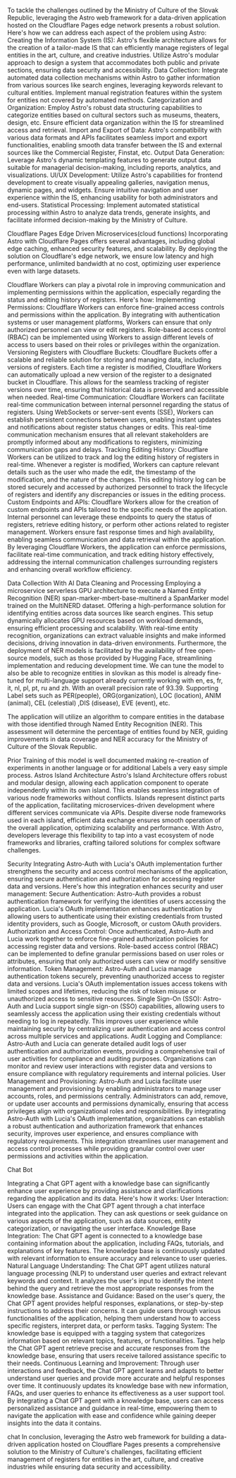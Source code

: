 To tackle the challenges outlined by the Ministry of Culture of the Slovak Republic, leveraging the Astro web framework for a data-driven application hosted on the Cloudflare Pages edge network presents a robust solution. Here's how we can address each aspect of the problem using Astro:
Creating the Information System (IS):
Astro's flexible architecture allows for the creation of a tailor-made IS that can efficiently manage registers of legal entities in the art, culture, and creative industries.
Utilize Astro's modular approach to design a system that accommodates both public and private sections, ensuring data security and accessibility.
Data Collection:
Integrate automated data collection mechanisms within Astro to gather information from various sources like search engines, leveraging keywords relevant to cultural entities.
Implement manual registration features within the system for entities not covered by automated methods.
Categorization and Organization:
Employ Astro's robust data structuring capabilities to categorize entities based on cultural sectors such as museums, theaters, design, etc.
Ensure efficient data organization within the IS for streamlined access and retrieval.
Import and Export of Data:
Astro's compatibility with various data formats and APIs facilitates seamless import and export functionalities, enabling smooth data transfer between the IS and external sources like the Commercial Register, Finstat, etc.
Output Data Generation:
Leverage Astro's dynamic templating features to generate output data suitable for managerial decision-making, including reports, analytics, and visualizations.
UI/UX Development:
Utilize Astro's capabilities for frontend development to create visually appealing galleries, navigation menus, dynamic pages, and widgets.
Ensure intuitive navigation and user experience within the IS, enhancing usability for both administrators and end-users.
Statistical Processing:
Implement automated statistical processing within Astro to analyze data trends, generate insights, and facilitate informed decision-making by the Ministry of Culture.



Cloudflare Pages Edge Driven Microservices(cloud functions)
Incorporating Astro with Cloudflare Pages offers several advantages, including global edge caching, enhanced security features, and scalability. By deploying the solution on Cloudflare's edge network, we ensure low latency and high performance, unlimited bandwidth at no cost, optimizing user experience even with large datasets.

Cloudflare Workers can play a pivotal role in improving communication and implementing permissions within the application, especially regarding the status and editing history of registers. Here's how:
Implementing Permissions:
Cloudflare Workers can enforce fine-grained access controls and permissions within the application.
By integrating with authentication systems or user management platforms, Workers can ensure that only authorized personnel can view or edit registers.
Role-based access control (RBAC) can be implemented using Workers to assign different levels of access to users based on their roles or privileges within the organization.
Versioning Registers with Cloudflare Buckets:
Cloudflare Buckets offer a scalable and reliable solution for storing and managing data, including versions of registers.
Each time a register is modified, Cloudflare Workers can automatically upload a new version of the register to a designated bucket in Cloudflare.
This allows for the seamless tracking of register versions over time, ensuring that historical data is preserved and accessible when needed.
Real-time Communication:
Cloudflare Workers can facilitate real-time communication between internal personnel regarding the status of registers.
Using WebSockets or server-sent events (SSE), Workers can establish persistent connections between users, enabling instant updates and notifications about register status changes or edits.
This real-time communication mechanism ensures that all relevant stakeholders are promptly informed about any modifications to registers, minimizing communication gaps and delays.
Tracking Editing History:
Cloudflare Workers can be utilized to track and log the editing history of registers in real-time.
Whenever a register is modified, Workers can capture relevant details such as the user who made the edit, the timestamp of the modification, and the nature of the changes.
This editing history log can be stored securely and accessed by authorized personnel to track the lifecycle of registers and identify any discrepancies or issues in the editing process.
Custom Endpoints and APIs:
Cloudflare Workers allow for the creation of custom endpoints and APIs tailored to the specific needs of the application.
Internal personnel can leverage these endpoints to query the status of registers, retrieve editing history, or perform other actions related to register management.
Workers ensure fast response times and high availability, enabling seamless communication and data retrieval within the application.
By leveraging Cloudflare Workers, the application can enforce permissions, facilitate real-time communication, and track editing history effectively, addressing the internal communication challenges surrounding registers and enhancing overall workflow efficiency.

Data Collection With AI Data Cleaning and Processing 
Employing a microservice serverless GPU architecture to execute a Named Entity Recognition (NER) span-marker-mbert-base-multinerd a SpanMarker model trained on the MultiNERD dataset. Offering a high-performance solution for identifying entities across data sources like search engines. This setup dynamically allocates GPU resources based on workload demands, ensuring efficient processing and scalability. With real-time entity recognition, organizations can extract valuable insights and make informed decisions, driving innovation in data-driven environments. Furthermore, the deployment of NER models is facilitated by the availability of free open-source models, such as those provided by Hugging Face, streamlining implementation and reducing development time.
We can tune the model to also be able to recognize entities in slovikan as this model is already fine-tuned for multi-language support already currently working with en, es, fr, it, nl, pl, pt, ru and zh. With an overall precision rate of 93.39. Supporting Label sets such as PER(people), ORG(organization), LOC (location), ANIM (animal), CEL (celestial) ,DIS (disease), EVE (event), etc.

The application will utilize an algorithm to compare entities in the database with those identified through Named Entity Recognition (NER). This assessment will determine the percentage of entities found by NER, guiding improvements in data coverage and NER accuracy for the Ministry of Culture of the Slovak Republic.

Prior Training of this model is well documented making re-creation of experiments in another language or for additional Labels a very easy simple process.
Astros Island Architecture 
Astro's Island Architecture offers robust and modular design, allowing each application component to operate independently within its own island. This enables seamless integration of various node frameworks without conflicts. Islands represent distinct parts of the application, facilitating microservices-driven development where different services communicate via APIs. Despite diverse node frameworks used in each island, efficient data exchange ensures smooth operation of the overall application, optimizing scalability and performance. With Astro, developers leverage this flexibility to tap into a vast ecosystem of node frameworks and libraries, crafting tailored solutions for complex software challenges.

Security 
Integrating Astro-Auth with Lucia's OAuth implementation further strengthens the security and access control mechanisms of the application, ensuring secure authentication and authorization for accessing register data and versions. Here's how this integration enhances security and user management:
Secure Authentication:
Astro-Auth provides a robust authentication framework for verifying the identities of users accessing the application.
Lucia's OAuth implementation enhances authentication by allowing users to authenticate using their existing credentials from trusted identity providers, such as Google, Microsoft, or custom OAuth providers.
Authorization and Access Control:
Once authenticated, Astro-Auth and Lucia work together to enforce fine-grained authorization policies for accessing register data and versions.
Role-based access control (RBAC) can be implemented to define granular permissions based on user roles or attributes, ensuring that only authorized users can view or modify sensitive information.
Token Management:
Astro-Auth and Lucia manage authentication tokens securely, preventing unauthorized access to register data and versions.
Lucia's OAuth implementation issues access tokens with limited scopes and lifetimes, reducing the risk of token misuse or unauthorized access to sensitive resources.
Single Sign-On (SSO):
Astro-Auth and Lucia support single sign-on (SSO) capabilities, allowing users to seamlessly access the application using their existing credentials without needing to log in repeatedly.
This improves user experience while maintaining security by centralizing user authentication and access control across multiple services and applications.
Audit Logging and Compliance:
Astro-Auth and Lucia can generate detailed audit logs of user authentication and authorization events, providing a comprehensive trail of user activities for compliance and auditing purposes.
Organizations can monitor and review user interactions with register data and versions to ensure compliance with regulatory requirements and internal policies.
User Management and Provisioning:
Astro-Auth and Lucia facilitate user management and provisioning by enabling administrators to manage user accounts, roles, and permissions centrally.
Administrators can add, remove, or update user accounts and permissions dynamically, ensuring that access privileges align with organizational roles and responsibilities.
By integrating Astro-Auth with Lucia's OAuth implementation, organizations can establish a robust authentication and authorization framework that enhances security, improves user experience, and ensures compliance with regulatory requirements. This integration streamlines user management and access control processes while providing granular control over user permissions and activities within the application.

Chat Bot

Integrating a Chat GPT agent with a knowledge base can significantly enhance user experience by providing assistance and clarifications regarding the application and its data. Here's how it works:
User Interaction:
Users can engage with the Chat GPT agent through a chat interface integrated into the application.
They can ask questions or seek guidance on various aspects of the application, such as data sources, entity categorization, or navigating the user interface.
Knowledge Base Integration:
The Chat GPT agent is connected to a knowledge base containing information about the application, including FAQs, tutorials, and explanations of key features.
The knowledge base is continuously updated with relevant information to ensure accuracy and relevance to user queries.
Natural Language Understanding:
The Chat GPT agent utilizes natural language processing (NLP) to understand user queries and extract relevant keywords and context.
It analyzes the user's input to identify the intent behind the query and retrieve the most appropriate responses from the knowledge base.
Assistance and Guidance:
Based on the user's query, the Chat GPT agent provides helpful responses, explanations, or step-by-step instructions to address their concerns.
It can guide users through various functionalities of the application, helping them understand how to access specific registers, interpret data, or perform tasks.
Tagging System:
The knowledge base is equipped with a tagging system that categorizes information based on relevant topics, features, or functionalities.
Tags help the Chat GPT agent retrieve precise and accurate responses from the knowledge base, ensuring that users receive tailored assistance specific to their needs.
Continuous Learning and Improvement:
Through user interactions and feedback, the Chat GPT agent learns and adapts to better understand user queries and provide more accurate and helpful responses over time.
It continuously updates its knowledge base with new information, FAQs, and user queries to enhance its effectiveness as a user support tool.
By integrating a Chat GPT agent with a knowledge base, users can access personalized assistance and guidance in real-time, empowering them to navigate the application with ease and confidence while gaining deeper insights into the data it contains.

chat
In conclusion, leveraging the Astro web framework for building a data-driven application hosted on Cloudflare Pages presents a comprehensive solution to the Ministry of Culture's challenges, facilitating efficient management of registers for entities in the art, culture, and creative industries while ensuring data security and accessibility.
